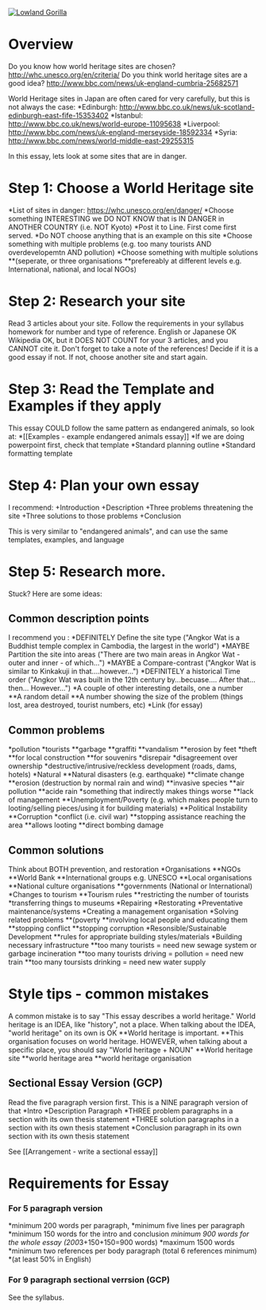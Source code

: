 <a data-flickr-embed="true"  href="https://www.flickr.com/photos/132033298@N04/24266744033/in/photolist-6ByPJY-nrWfju-hHvzaw-CYnpyv-6hw5Qm-8XKAoA-8FjMEq-rohCMs-bhwYUZ-3EJe7D-AqUWBD-npxmd1-4iuCYG-CBf8fb-jeEh2h-4jNZ8d-64q368-e2bh2N-owRfxW-ayn6Sx-8M7kMt-bsozc6-rG9Sof-qNY3Dv-6txAnH-vphQjW-4YtQe-oxnK7j-8FjNc7-h3M7NV-jbRcfY-n22sCP-9prGMa-9D3HK5-8ak2zG-7XvWZ5-nxRsGo-8FgANg-aVBLVt-bhwYBc-bhwYNV-sX4t6G-r5wkjb-8M7iBc-qqkLHp-ayn78Z-tm5x9k-8Zpq58-8MVKpC-73yPF1" title="Lowland Gorilla"><img src="https://farm2.staticflickr.com/1465/24266744033_376c38cb0d_n.jpg" alt="Lowland Gorilla"></a>

# Overview
Do you know how world heritage sites are chosen? http://whc.unesco.org/en/criteria/
Do you think world heritage sites are a good idea? http://www.bbc.com/news/uk-england-cumbria-25682571

World Heritage sites in Japan are often cared for very carefully, but this is not always the case:
*Edinburgh: http://www.bbc.co.uk/news/uk-scotland-edinburgh-east-fife-15353402
*Istanbul: http://www.bbc.co.uk/news/world-europe-11095638
*Liverpool: http://www.bbc.com/news/uk-england-merseyside-18592334
*Syria: http://www.bbc.com/news/world-middle-east-29255315

In this essay, lets look at some sites that are in danger. 

# Step 1: Choose a World Heritage site
*List of sites in danger: https://whc.unesco.org/en/danger/
*Choose something INTERESTING we DO NOT KNOW that is IN DANGER in ANOTHER COUNTRY (i.e. NOT Kyoto)
*Post it to Line. First come first served.
*Do NOT choose anything that is an example on this site
*Choose something with multiple problems (e.g. too many tourists AND overdevelopemtn AND pollution)
*Choose something with multiple solutions 
**(seperate, or three organisations
**prefereably at different levels e.g. International, national, and local NGOs)

# Step 2: Research your site
Read 3 articles about your site. 
Follow the requirements in your syllabus homework for number and type of reference. 
English or Japanese OK
Wikipedia OK, but it DOES NOT COUNT for your 3 articles, and you CANNOT cite it. 
<red>Don't forget to take a note of the references!</red>
Decide if it is a good essay if not. If not, choose another site and start again. 

# Step 3: Read the Template and Examples if they apply
This essay COULD follow the same pattern as endangered animals, so look at:
*[[Examples - example endangered animals essay]]
*If we are doing powerpoint first, check that template
*Standard planning outline
*Standard formatting template

# Step 4: Plan your own essay
I recommend:
+Introduction
+Description
+Three problems threatening the site
+Three solutions to those problems
+Conclusion

This is very similar to "endangered animals", and can use the same templates, examples, and language

# Step 5: Research more. 
Stuck? Here are some ideas:

## Common description points
I recommend you :
*DEFINITELY Define the site type ("Angkor Wat is a Buddhist temple complex in Cambodia, the largest in the world")
*MAYBE Partition the site into areas ("There are two main areas in Angkor Wat - outer and inner - of which...")
*MAYBE a Compare-contrast ("Angkor Wat is similar to Kinkakuji in that....however...")
*DEFINITELY a historical Time order ("Angkor Wat was built in the 12th century by...becuase.... After that... then... However...")
*A couple of other interesting details, one a number
**A random detail
**A number showing the size of the problem (things lost, area destroyed, tourist numbers, etc)
*Link (for essay)

## Common problems
*pollution
*tourists
**garbage
**graffiti
**vandalism
**erosion by feet
*theft 
**for local construction
**for souvenirs
*disrepair 
*disagreement over ownership
*destructive/intrusive/reckless development (roads, dams, hotels)
*Natural 
**Natural disasters (e.g. earthquake)
**climate change
**erosion (destruction by normal rain and wind)
**invasive species
**air pollution
**acide rain
*something that indirectly makes things worse
**lack of management
**Unemployment/Poverty (e.g. which makes people turn to looting/selling pieces/using it for building materials)
**Political Instability
**Corruption
*conflict (i.e. civil war) 
**stopping assistance reaching the area
**allows looting
**direct bombing damage


## Common solutions
Think about BOTH prevention, and restoration
*Organisations
**NGOs
**World Bank
**International groups e.g. UNESCO
**Local organisations
**National culture organisations 
**governments (National or International)
*Changes to tourism
**Tourism rules
**restricting the number of tourists
*transferring things to museums
*Repairing
*Restorating
*Preventative maintenance/systems
*Creating a management organisation
*Solving related problems 
**(poverty
**involving local people and educating them
**stopping conflict
**stopping corruption
*Resonsible/Sustainable Development
**rules for appropriate building styles/materials 
*Building necessary infrastructure
**too many tourists = need new sewage system or garbage incineration
**too many tourists driving = pollution = need new train
**too many toursists drinking = need new water supply



# Style tips - common mistakes
A common mistake is to say "This essay describes a world heritage."
World heritage is an IDEA, like "history", not a place.
When talking about the IDEA, "world heritage" on its own is OK
**World heritage is important.
**This organisation focuses on world heritage. 
HOWEVER, when talking about a specific place, you should say "World heritage + NOUN" 
**World heritage site
**world heritage area
**world heritage organisation


##  Sectional Essay Version (GCP)
Read the five paragraph version first. This is a NINE paragraph version of that
*Intro
*Description Paragraph
*THREE problem paragraphs in a section with its own thesis statement
*THREE solution paragraphs in a section with its own thesis statement
*Conclusion paragraph in its own section with its own thesis statement

See [[Arrangement - write a sectional essay]]

# Requirements for Essay
### For 5 paragraph version
*minimum 200 words per paragraph,
*minimum five lines per paragraph
*minimum 150 words for the intro and conclusion
*minimum 900 words for the whole essay (200*3+150+150=900 words)
*maximum 1500 words
*minimum two references per body paragraph (total 6 references minimum)
*(at least 50% in English)

### For 9 paragraph sectional verrsion (GCP)
See the syllabus.
